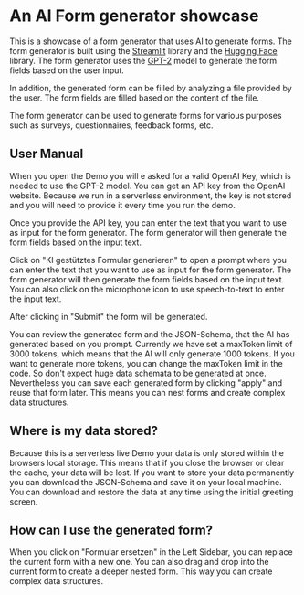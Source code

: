 # An AI Form generator showcase 

This is a showcase of a form generator that uses AI to generate forms. The form generator is built using the [Streamlit](https://www.streamlit.io/) library and the [Hugging Face](https://huggingface.co/) library. The form generator uses the [GPT-2](https://huggingface.co/gpt2) model to generate the form fields based on the user input.

In addition, the generated form can be filled by analyzing a file provided by the user. The form fields are filled based on the content of the file.

The form generator can be used to generate forms for various purposes such as surveys, questionnaires, feedback forms, etc.

## User Manual

When you open the Demo you will e asked for a valid OpenAI Key, which is needed to use the GPT-2 model. You can get an API key from the OpenAI website.
Because we run in a serverless environment, the key is not stored and you will need to provide it every time you run the demo.

Once you provide the API key, you can enter the text that you want to use as input for the form generator. The form generator will then generate the form fields based on the input text.

Click on "KI gestütztes Formular generieren" to open a prompt where you can enter the text that you want to use as input for the form generator. The form generator will then generate the form fields based on the input text.
You can also click on the microphone icon to use speech-to-text to enter the input text.

After clicking in "Submit" the form will be generated.

You can review the generated form and the JSON-Schema, that the AI has generated based on you prompt. Currently we have set a maxToken limit of 3000 tokens, which means that the AI will only generate 1000 tokens. If you want to generate more tokens, you can change the maxToken limit in the code.
So don't expect huge data schemata to be generated at once. Nevertheless you can save each generated form by clicking "apply" and reuse that form later. This means you can nest forms and create complex data structures.

## Where is my data stored?

Because this is a serverless live Demo your data is only stored within the browsers local storage. This means that if you close the browser or clear the cache, your data will be lost. If you want to store your data permanently you can download the JSON-Schema and save it on your local machine.
You can download and restore the data at any time using the initial greeting screen.

## How can I use the generated form?

When you click on "Formular ersetzen" in the Left Sidebar, you can replace the current form with a new one. You can also drag and drop into the current form to create a deeper nested form. This way you can create complex data structures.